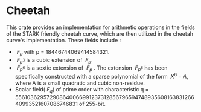 # Cheetah

This crate provides an implementation for arithmetic operations in the fields of the STARK friendly cheetah curve, which are then utilized in the cheetah curve's implementation. These fields include :
* $\ F_p$ with p = 18446744069414584321.
* $\ F_{p^3}$ is a cubic extension of $\ F_p$.
* $\ F_{p^6}$ is a sextic extension of $\ F_{p}$ . The extension $\ F_{p^6}$ has been specifically constructed with a sparse polynomial of the form $\ X^6 - A$, where A is a small quadratic and cubic non-residue.
* Scalar field($\ F_{q}$) of prime order  with characteristic q = 55610362957290864006699123731285679659474893560816383126640993521607086746831 of 255-bit.
